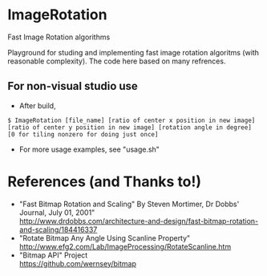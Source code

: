 # ImageRotation
Fast Image Rotation algorithms

Playground for studing and implementing fast image rotation algoritms (with reasonable complexity).
The code here based on many refrences.

## For non-visual studio use
* After build,
```
$ ImageRotation [file_name] [ratio of center x position in new image] [ratio of center y position in new image] [rotation angle in degree] [0 for tiling nonzero for doing just once] 
```
* For more usage examples, see "usage.sh"


# References (and Thanks to!)

* "Fast Bitmap Rotation and Scaling" By Steven Mortimer, Dr Dobbs' Journal, July 01, 2001"<br/>
   http://www.drdobbs.com/architecture-and-design/fast-bitmap-rotation-and-scaling/184416337
* "Rotate Bitmap Any Angle Using Scanline Property" <br/>
   http://www.efg2.com/Lab/ImageProcessing/RotateScanline.htm
* "Bitmap API" Project <br/>
   https://github.com/wernsey/bitmap

